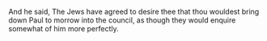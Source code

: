 And he said, The Jews have agreed to desire thee that thou wouldest bring down Paul to morrow into the council, as though they would enquire somewhat of him more perfectly.

